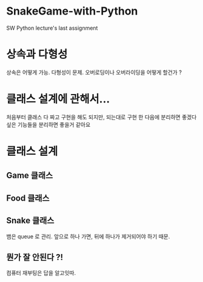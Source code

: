 # SnakeGame-with-Python
SW Python lecture's last assignment


# 상속과 다형성
상속은 어떻게 가능. 다형성이 문제. 오버로딩이나 오버라이딩을 어떻게 할건가 ?

# 클래스 설계에 관해서...
처음부터 클래스 다 짜고 구현을 해도 되지만, 되는대로 구현 한 다음에 분리하면 좋겠다 싶은 기능들을 분리하면 좋을거 같아요


# 클래스 설계

## Game 클래스

## Food 클래스

## Snake 클래스
뱀은 queue 로 관리. 앞으로 하나 가면, 뒤에 하나가 제거되어야 하기 때문.

## 뭔가 잘 안된다 ?!
컴퓨터 재부팅은 답을 알고잇따.